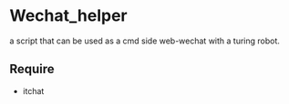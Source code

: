 # Wechat_helper

a script that can be used as a cmd side web-wechat with a turing robot.

## Require

- itchat

